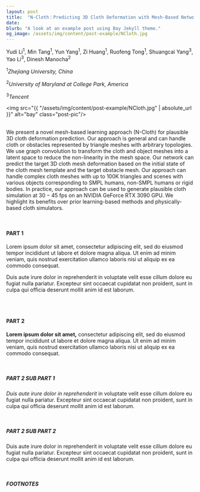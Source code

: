 ```yaml
---
layout: post
title:  "N-Cloth：Predicting 3D Cloth Deformation with Mesh-Based Networks"
date:
blurb: "A look at an example post using Bay Jekyll theme."
og_image: /assets/img/content/post-example/NCloth.jpg
---
```


Yudi Li<sup>1</sup>, Min Tang<sup>1</sup>, Yun Yang<sup>1</sup>, Zi Huang<sup>1</sup>, Ruofeng Tong<sup>1</sup>, Shuangcai Yang<sup>3</sup>, Yao Li<sup>3</sup>, Dinesh Manocha<sup>2</sup>

<sup>1</sup><i>Zhejiang University, China</i>

<sup>2</sup><i>University of Maryland at College Park, America</i>

<sup>3</sup><i>Tencent</i>

<img src="{{ "/assets/img/content/post-example/NCloth.jpg" | absolute_url }}" alt="bay" class="post-pic"/>
<br />
<br />

We present a novel mesh-based learning approach (N-Cloth) for plausible 3D cloth deformation prediction. Our approach is  general and can handle cloth or obstacles represented by triangle meshes with arbitrary topologies. We use  graph convolution to transform the cloth and object meshes into a latent space to reduce the non-linearity in the mesh space. Our network can predict the target 3D cloth mesh deformation based on the initial state of the cloth mesh template and the target obstacle  mesh. Our approach can handle complex cloth meshes with up to $100$K triangles and scenes with various objects corresponding to SMPL humans, non-SMPL humans or rigid bodies. In practice, our approach can be used to generate plausible cloth simulation at $30-45$ fps on an NVIDIA GeForce RTX 3090 GPU. We highlight its benefits over prior learning-based methods and physically-based cloth simulators.

<br />


<!-- #### Table of Contents
- [Table of Contents](#table-of-contents)
- [PART 1](#part-1)
- [PART 2](#part-2)
  - [PART 2 SUB PART 1](#part-2-sub-part-1)
  - [PART 2 SUB PART 2](#part-2-sub-part-2)
  - [FOOTNOTES](#footnotes) -->

#### PART 1
Lorem ipsum dolor sit amet, consectetur adipiscing elit, sed do eiusmod tempor incididunt ut labore et dolore magna aliqua. Ut enim ad minim veniam, quis nostrud exercitation ullamco laboris nisi ut aliquip ex ea commodo consequat.
<br />

Duis aute irure dolor in reprehenderit in voluptate velit esse cillum dolore eu fugiat nulla pariatur. Excepteur sint occaecat cupidatat non proident, sunt in culpa qui officia deserunt mollit anim id est laborum.

<br />
<br />

#### PART 2
**Lorem ipsum dolor sit amet,** consectetur adipiscing elit, sed do eiusmod tempor incididunt ut labore et dolore magna aliqua. Ut enim ad minim veniam, quis nostrud exercitation ullamco laboris nisi ut aliquip ex ea commodo consequat.

<br />

##### PART 2 SUB PART 1
*Duis aute irure dolor in reprehenderit* in voluptate velit esse cillum dolore eu fugiat nulla pariatur. Excepteur sint occaecat cupidatat non proident, sunt in culpa qui officia deserunt mollit anim id est laborum.

<br />

##### PART 2 SUB PART 2
Duis aute irure dolor in reprehenderit in voluptate velit esse cillum dolore eu fugiat nulla pariatur. Excepteur sint occaecat cupidatat non proident, sunt in culpa qui officia deserunt mollit anim id est laborum.

<br />


##### FOOTNOTES

[^1]: This is a note!
